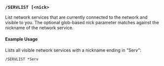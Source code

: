 <!-- This file contains a page fragment. Any changes will affect all pages that include it. -->

### `/SERVLIST [<nick>`


List network services that are currently connected to the network and visible to you. The optional glob-based nick parameter matches against the nickname of the network service.

#### Example Usage

Lists all visible network services with a nickname ending in "Serv":

```plaintext
/SERVLIST *Serv
```

